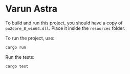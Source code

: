 # Varun Astra

To build and run this project, you should have a copy of `oo2core_8_win64.dll`. Place it inside the `resources` folder.

To run the project, use:

```bash
cargo run
```

Run the tests:

```bash
cargo test
```
